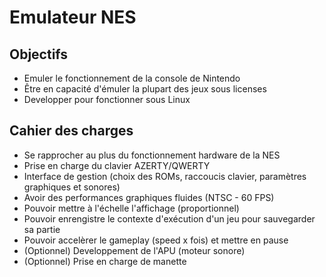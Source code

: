 # Emulateur NES

## Objectifs

- Emuler le fonctionnement de la console de Nintendo
- Être en capacité d'émuler la plupart des jeux sous licenses
- Developper pour fonctionner sous Linux

## Cahier des charges

- Se rapprocher au plus du fonctionnement hardware de la NES
- Prise en charge du clavier AZERTY/QWERTY
- Interface de gestion (choix des ROMs, raccoucis clavier, paramètres graphiques et sonores)
- Avoir des performances graphiques fluides (NTSC - 60 FPS)
- Pouvoir mettre à l'échelle l'affichage (proportionnel)
- Pouvoir enrengistre le contexte d'exécution d'un jeu pour sauvegarder sa partie
- Pouvoir accelèrer le gameplay (speed x fois) et mettre en pause
- (Optionnel) Developpement de l'APU (moteur sonore)
- (Optionnel) Prise en charge de manette

